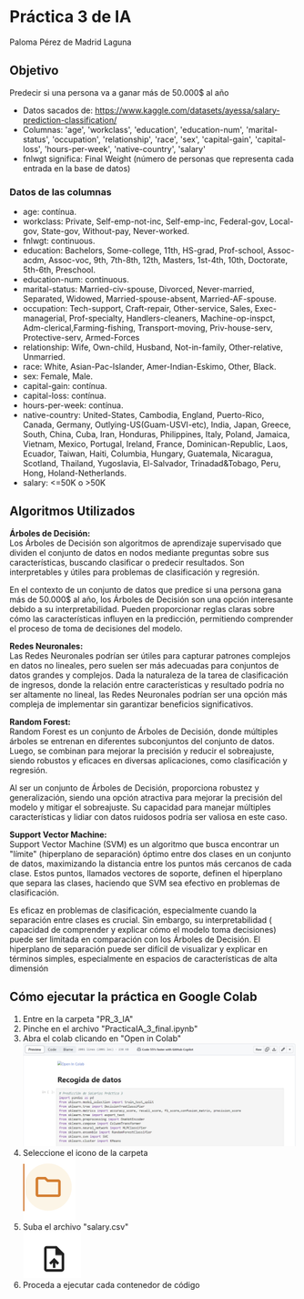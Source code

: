  # Práctica 3 de IA
 Paloma Pérez de Madrid Laguna

## Objetivo
Predecir si una persona va a ganar más de 50.000$ al año
- Datos sacados de: https://www.kaggle.com/datasets/ayessa/salary-prediction-classification/
- Columnas: 'age', 'workclass', 'education', 'education-num',
       'marital-status', 'occupation', 'relationship', 'race', 'sex',
       'capital-gain', 'capital-loss', 'hours-per-week', 'native-country',
       'salary' 
- fnlwgt significa: Final Weight (número de personas que representa cada entrada en la base de datos)

### Datos de las columnas
- age: contínua.
- workclass: Private, Self-emp-not-inc, Self-emp-inc, Federal-gov, Local-gov, State-gov, Without-pay, Never-worked.
- fnlwgt: continuous.
- education: Bachelors, Some-college, 11th, HS-grad, Prof-school, Assoc-acdm, Assoc-voc, 9th, 7th-8th, 12th, Masters, 1st-4th, 10th, Doctorate, 5th-6th, Preschool.
- education-num: continuous.
- marital-status: Married-civ-spouse, Divorced, Never-married, Separated, Widowed, Married-spouse-absent, Married-AF-spouse.
- occupation: Tech-support, Craft-repair, Other-service, Sales, Exec-managerial, Prof-specialty, Handlers-cleaners, Machine-op-inspct, Adm-clerical,Farming-fishing, Transport-moving, Priv-house-serv, Protective-serv, Armed-Forces
- relationship: Wife, Own-child, Husband, Not-in-family, Other-relative, Unmarried.
- race: White, Asian-Pac-Islander, Amer-Indian-Eskimo, Other, Black.
- sex: Female, Male.
- capital-gain: contínua.
- capital-loss: contínua.
- hours-per-week: contínua.
- native-country: United-States, Cambodia, England, Puerto-Rico, Canada, Germany, Outlying-US(Guam-USVI-etc), India, Japan, Greece, South, China, Cuba, Iran, Honduras, Philippines, Italy, Poland, Jamaica, Vietnam, Mexico, Portugal, Ireland, France, Dominican-Republic, Laos, Ecuador, Taiwan, Haiti, Columbia, Hungary, Guatemala, Nicaragua, Scotland, Thailand, Yugoslavia, El-Salvador, Trinadad&Tobago, Peru, Hong, Holand-Netherlands.
- salary: <=50K o >50K

## Algoritmos Utilizados
**Árboles de Decisión:**\
Los Árboles de Decisión son algoritmos de aprendizaje supervisado que dividen el conjunto de datos en nodos mediante preguntas sobre sus características, buscando clasificar o predecir resultados. Son interpretables y útiles para problemas de clasificación y regresión.

En el contexto de un conjunto de datos que predice si una persona gana más de 50.000$ al año, los Árboles de Decisión son una opción interesante debido a su interpretabilidad. Pueden proporcionar reglas claras sobre cómo las características influyen en la predicción, permitiendo comprender el proceso de toma de decisiones del modelo.

**Redes Neuronales:**\
Las Redes Neuronales podrían ser útiles para capturar patrones complejos en datos no lineales, pero suelen ser más adecuadas para conjuntos de datos grandes y complejos. Dada la naturaleza de la tarea de clasificación de ingresos, donde la relación entre características y resultado podría no ser altamente no lineal, las Redes Neuronales podrían ser una opción más compleja de implementar sin garantizar beneficios significativos.

**Random Forest:**\
Random Forest es un conjunto de Árboles de Decisión, donde múltiples árboles se entrenan en diferentes subconjuntos del conjunto de datos. Luego, se combinan para mejorar la precisión y reducir el sobreajuste, siendo robustos y eficaces en diversas aplicaciones, como clasificación y regresión.

Al ser un conjunto de Árboles de Decisión, proporciona robustez y generalización, siendo una opción atractiva para mejorar la precisión del modelo y mitigar el sobreajuste. Su capacidad para manejar múltiples características y lidiar con datos ruidosos podría ser valiosa en este caso.

**Support Vector Machine:**\
Support Vector Machine (SVM) es un algoritmo que busca encontrar un "límite" (hiperplano de separación) óptimo entre dos clases en un conjunto de datos, maximizando la distancia entre los puntos más cercanos de cada clase. Estos puntos, llamados vectores de soporte, definen el hiperplano que separa las clases, haciendo que SVM sea efectivo en problemas de clasificación.

Es eficaz en problemas de clasificación, especialmente cuando la separación entre clases es crucial. Sin embargo, su interpretabilidad ( capacidad de comprender y explicar cómo el modelo toma decisiones) puede ser limitada en comparación con los Árboles de Decisión. El hiperplano de separación puede ser difícil de visualizar y explicar en términos simples, especialmente en espacios de características de alta dimensión

## Cómo ejecutar la práctica en Google Colab
1. Entre en la carpeta "PR_3_IA"
2. Pinche en el archivo "PracticaIA_3_final.ipynb"
3. Abra el colab clicando en "Open in Colab" 
![Alt text](img_abrir_colab.png)
4. Seleccione el icono de la carpeta\
![Alt text](icono_carpeta.png)
5. Suba el archivo "salary.csv"\
![Alt text](subir_archivo.png)
6. Proceda a ejecutar cada contenedor de código